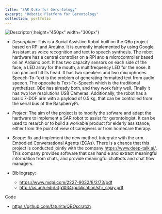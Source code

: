 ```yaml
---
title: "SAR Q.Bo for Gerontology"
excerpt: "Robotic Platform for Gerontology"
collection: portfolio
---
```


![Descriptor](/images/qbo.png){:height="450px" width="300px"}

* *Description*: This is a Social Assistive Robot built on the QBo project based on RPi and Arduino.  It is currently implemented by using Google Assistant as voice recognition and text to speech synthesis.  The robot hardware has a central controller on a RPi and a microcontroller based on an Arduino port.  It has two capacity sensors on each side of the face, a LED array for the mouth, a multifrequency LED for the nose.  It can pan and tilt its head.  It has two speakers and two microphones.  Speech-To-Text is the problem of generating formatted text from audio speech.  The opposite is Text-To-Speech which is the traditional synthetizer.  QBo has already both, and they work fairly well.  Finally it has two low resolutions USB Cameras.   Additionally, the robot has a basic 7-DOF arm with a payload of 0.5 kg, that can be controlled from the serial bus of the RaspberryPi.

* *Project*: The aim of the project is to modify the sofware and adapt the hardware to implement a SAR robot to assist for gerontologist.  It can be used to resarch or to build a workable product for elderly assistance, either from the point of view of caregivers or from homecare therapy.

* *Scope*: fix and implement the new method. Integrate with the arm.  Embodied Conversational Agents (ECAs).  There is a chance that this project is conducted jointly with the company https://www.deep-talk.ai/.  This company provides software that can handle and extract meaningful information from chats, and provide meaningful chatbots and chat flow managers.

* Bibliograpy:
   * <https://www.mdpi.com/2227-9032/8/2/73/pdf>
   * <http://cs.unh.edu/~tg1034/publication/shr_sajay.pdf>

Code 
* <https://github.com/faturita/QBOscratch>






